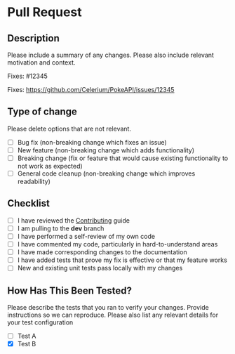 # Pull Request

## Description

Please include a summary of any changes. Please also include relevant motivation and context.

Fixes: #12345

Fixes: <https://github.com/Celerium/PokeAPI/issues/12345>

## Type of change

Please delete options that are not relevant.

- [ ] Bug fix (non-breaking change which fixes an issue)
- [ ] New feature (non-breaking change which adds functionality)
- [ ] Breaking change (fix or feature that would cause existing functionality to not work as expected)
- [ ] General code cleanup (non-breaking change which improves readability)

## Checklist

- [ ] I have reviewed the [Contributing](https://github.com/Celerium/PokeAPI/blob/main/.github/CONTRIBUTING.md) guide
- [ ] I am pulling to the **dev** branch
- [ ] I have performed a self-review of my own code
- [ ] I have commented my code, particularly in hard-to-understand areas
- [ ] I have made corresponding changes to the documentation
- [ ] I have added tests that prove my fix is effective or that my feature works
- [ ] New and existing unit tests pass locally with my changes

## How Has This Been Tested?

Please describe the tests that you ran to verify your changes. Provide instructions so we can reproduce. Please also list any relevant details for your test configuration

- [ ] Test A
- [x] Test B
